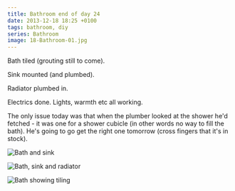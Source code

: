 ```yaml
---
title: Bathroom end of day 24
date: 2013-12-18 18:25 +0100
tags: bathroom, diy
series: Bathroom
image: 18-Bathroom-01.jpg
---
```


Bath tiled (grouting still to come).

Sink mounted (and plumbed).

Radiator plumbed in.

Electrics done. Lights, warmth etc all working.

The only issue today was that when the plumber looked at the shower he'd fetched - it was one for a shower cubicle (in other words no way to fill the bath). He's going to go get the right one tomorrow (cross fingers that it's in stock).

![Bath and sink](/images/posts/2013/12/18-Bathroom-01.jpg)

![Bath, sink and radiator](/images/posts/2013/12/18-Bathroom-02.jpg)

![Bath showing tiling](/images/posts/2013/12/18-Bathroom-03.jpg)
